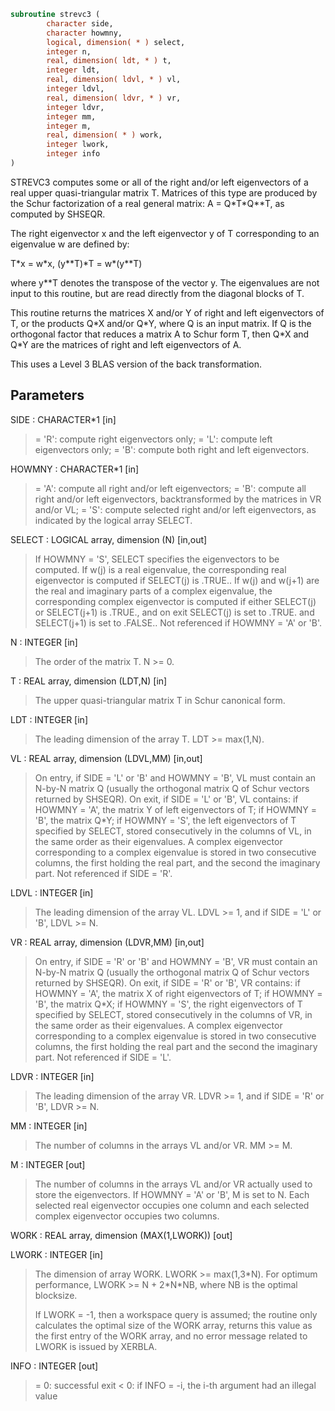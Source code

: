 ```fortran
subroutine strevc3 (
        character side,
        character howmny,
        logical, dimension( * ) select,
        integer n,
        real, dimension( ldt, * ) t,
        integer ldt,
        real, dimension( ldvl, * ) vl,
        integer ldvl,
        real, dimension( ldvr, * ) vr,
        integer ldvr,
        integer mm,
        integer m,
        real, dimension( * ) work,
        integer lwork,
        integer info
)
```

STREVC3 computes some or all of the right and/or left eigenvectors of
a real upper quasi-triangular matrix T.
Matrices of this type are produced by the Schur factorization of
a real general matrix:  A = Q\*T\*Q\*\*T, as computed by SHSEQR.

The right eigenvector x and the left eigenvector y of T corresponding
to an eigenvalue w are defined by:

T\*x = w\*x,     (y\*\*T)\*T = w\*(y\*\*T)

where y\*\*T denotes the transpose of the vector y.
The eigenvalues are not input to this routine, but are read directly
from the diagonal blocks of T.

This routine returns the matrices X and/or Y of right and left
eigenvectors of T, or the products Q\*X and/or Q\*Y, where Q is an
input matrix. If Q is the orthogonal factor that reduces a matrix
A to Schur form T, then Q\*X and Q\*Y are the matrices of right and
left eigenvectors of A.

This uses a Level 3 BLAS version of the back transformation.

## Parameters
SIDE : CHARACTER\*1 [in]
> = 'R':  compute right eigenvectors only;
> = 'L':  compute left eigenvectors only;
> = 'B':  compute both right and left eigenvectors.

HOWMNY : CHARACTER\*1 [in]
> = 'A':  compute all right and/or left eigenvectors;
> = 'B':  compute all right and/or left eigenvectors,
> backtransformed by the matrices in VR and/or VL;
> = 'S':  compute selected right and/or left eigenvectors,
> as indicated by the logical array SELECT.

SELECT : LOGICAL array, dimension (N) [in,out]
> If HOWMNY = 'S', SELECT specifies the eigenvectors to be
> computed.
> If w(j) is a real eigenvalue, the corresponding real
> eigenvector is computed if SELECT(j) is .TRUE..
> If w(j) and w(j+1) are the real and imaginary parts of a
> complex eigenvalue, the corresponding complex eigenvector is
> computed if either SELECT(j) or SELECT(j+1) is .TRUE., and
> on exit SELECT(j) is set to .TRUE. and SELECT(j+1) is set to
> .FALSE..
> Not referenced if HOWMNY = 'A' or 'B'.

N : INTEGER [in]
> The order of the matrix T. N >= 0.

T : REAL array, dimension (LDT,N) [in]
> The upper quasi-triangular matrix T in Schur canonical form.

LDT : INTEGER [in]
> The leading dimension of the array T. LDT >= max(1,N).

VL : REAL array, dimension (LDVL,MM) [in,out]
> On entry, if SIDE = 'L' or 'B' and HOWMNY = 'B', VL must
> contain an N-by-N matrix Q (usually the orthogonal matrix Q
> of Schur vectors returned by SHSEQR).
> On exit, if SIDE = 'L' or 'B', VL contains:
> if HOWMNY = 'A', the matrix Y of left eigenvectors of T;
> if HOWMNY = 'B', the matrix Q\*Y;
> if HOWMNY = 'S', the left eigenvectors of T specified by
> SELECT, stored consecutively in the columns
> of VL, in the same order as their
> eigenvalues.
> A complex eigenvector corresponding to a complex eigenvalue
> is stored in two consecutive columns, the first holding the
> real part, and the second the imaginary part.
> Not referenced if SIDE = 'R'.

LDVL : INTEGER [in]
> The leading dimension of the array VL.
> LDVL >= 1, and if SIDE = 'L' or 'B', LDVL >= N.

VR : REAL array, dimension (LDVR,MM) [in,out]
> On entry, if SIDE = 'R' or 'B' and HOWMNY = 'B', VR must
> contain an N-by-N matrix Q (usually the orthogonal matrix Q
> of Schur vectors returned by SHSEQR).
> On exit, if SIDE = 'R' or 'B', VR contains:
> if HOWMNY = 'A', the matrix X of right eigenvectors of T;
> if HOWMNY = 'B', the matrix Q\*X;
> if HOWMNY = 'S', the right eigenvectors of T specified by
> SELECT, stored consecutively in the columns
> of VR, in the same order as their
> eigenvalues.
> A complex eigenvector corresponding to a complex eigenvalue
> is stored in two consecutive columns, the first holding the
> real part and the second the imaginary part.
> Not referenced if SIDE = 'L'.

LDVR : INTEGER [in]
> The leading dimension of the array VR.
> LDVR >= 1, and if SIDE = 'R' or 'B', LDVR >= N.

MM : INTEGER [in]
> The number of columns in the arrays VL and/or VR. MM >= M.

M : INTEGER [out]
> The number of columns in the arrays VL and/or VR actually
> used to store the eigenvectors.
> If HOWMNY = 'A' or 'B', M is set to N.
> Each selected real eigenvector occupies one column and each
> selected complex eigenvector occupies two columns.

WORK : REAL array, dimension (MAX(1,LWORK)) [out]

LWORK : INTEGER [in]
> The dimension of array WORK. LWORK >= max(1,3\*N).
> For optimum performance, LWORK >= N + 2\*N\*NB, where NB is
> the optimal blocksize.
> 
> If LWORK = -1, then a workspace query is assumed; the routine
> only calculates the optimal size of the WORK array, returns
> this value as the first entry of the WORK array, and no error
> message related to LWORK is issued by XERBLA.

INFO : INTEGER [out]
> = 0:  successful exit
> < 0:  if INFO = -i, the i-th argument had an illegal value
